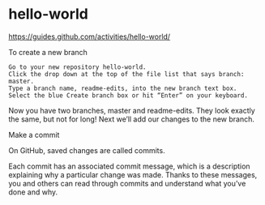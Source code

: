 # hello-world
https://guides.github.com/activities/hello-world/ 

To create a new branch

    Go to your new repository hello-world.
    Click the drop down at the top of the file list that says branch: master.
    Type a branch name, readme-edits, into the new branch text box.
    Select the blue Create branch box or hit “Enter” on your keyboard.
    
Now you have two branches, master and readme-edits. They look exactly the same, but not for long! Next we’ll add our changes to the new branch.


Make a commit

On GitHub, saved changes are called commits. 

Each commit has an associated commit message, which is a description explaining why a particular change was made. Thanks to these messages, you and others can read through commits and understand what you’ve done and why.
